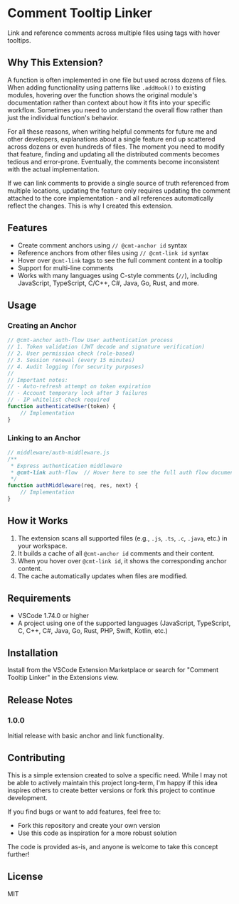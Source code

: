 # Comment Tooltip Linker

Link and reference comments across multiple files using tags with hover tooltips.

## Why This Extension?

A function is often implemented in one file but used across dozens of files. When adding functionality using patterns like `.addHook()` to existing modules, hovering over the function shows the original module's documentation rather than context about how it fits into your specific workflow. Sometimes you need to understand the overall flow rather than just the individual function's behavior.

For all these reasons, when writing helpful comments for future me and other developers, explanations about a single feature end up scattered across dozens or even hundreds of files. The moment you need to modify that feature, finding and updating all the distributed comments becomes tedious and error-prone. Eventually, the comments become inconsistent with the actual implementation.

If we can link comments to provide a single source of truth referenced from multiple locations, updating the feature only requires updating the comment attached to the core implementation - and all references automatically reflect the changes. This is why I created this extension.

## Features

- Create comment anchors using `// @cmt-anchor id` syntax
- Reference anchors from other files using `// @cmt-link id` syntax  
- Hover over `@cmt-link` tags to see the full comment content in a tooltip
- Support for multi-line comments
- Works with many languages using C-style comments (`//`), including JavaScript, TypeScript, C/C++, C#, Java, Go, Rust, and more.

## Usage

### Creating an Anchor
```javascript
// @cmt-anchor auth-flow User authentication process
// 1. Token validation (JWT decode and signature verification)
// 2. User permission check (role-based)
// 3. Session renewal (every 15 minutes)
// 4. Audit logging (for security purposes)
//
// Important notes:
// - Auto-refresh attempt on token expiration
// - Account temporary lock after 3 failures
// - IP whitelist check required
function authenticateUser(token) {
    // Implementation
}
```

### Linking to an Anchor
```javascript
// middleware/auth-middleware.js
/**
 * Express authentication middleware
 * @cmt-link auth-flow  // Hover here to see the full auth flow documentation
 */
function authMiddleware(req, res, next) {
    // Implementation
}
```

## How it Works

1. The extension scans all supported files (e.g., `.js`, `.ts`, `.c`, `.java`, etc.) in your workspace.
2. It builds a cache of all `@cmt-anchor id` comments and their content.
3. When you hover over `@cmt-link id`, it shows the corresponding anchor content.
4. The cache automatically updates when files are modified.

## Requirements

- VSCode 1.74.0 or higher
- A project using one of the supported languages (JavaScript, TypeScript, C, C++, C#, Java, Go, Rust, PHP, Swift, Kotlin, etc.)

## Installation

Install from the VSCode Extension Marketplace or search for "Comment Tooltip Linker" in the Extensions view.

## Release Notes

### 1.0.0

Initial release with basic anchor and link functionality.

## Contributing

This is a simple extension created to solve a specific need. While I may not be able to actively maintain this project long-term, I'm happy if this idea inspires others to create better versions or fork this project to continue development.

If you find bugs or want to add features, feel free to:
- Fork this repository and create your own version
- Use this code as inspiration for a more robust solution

The code is provided as-is, and anyone is welcome to take this concept further!

## License

MIT